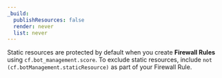 ```yaml
---
_build:
  publishResources: false
  render: never
  list: never
---
```


Static resources are protected by default when you create **Firewall Rules** using `cf.bot_management.score`. To exclude static resources, include <code class="InlineCode">not (cf.botManagement.staticResource)</code> as part of your Firewall Rule.
